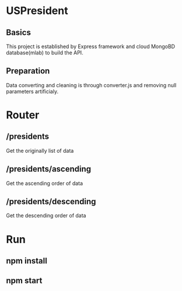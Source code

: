 # USPresident

## Basics
This project is established by Express framework and cloud MongoBD database(mlab) to build the API.

## Preparation
Data converting and cleaning is through converter.js and removing null parameters artificialy.

# Router 
## /presidents
Get the originally list of data
## /presidents/ascending
Get the ascending order of data
## /presidents/descending
Get the descending order of data

# Run
## npm install
## npm start
